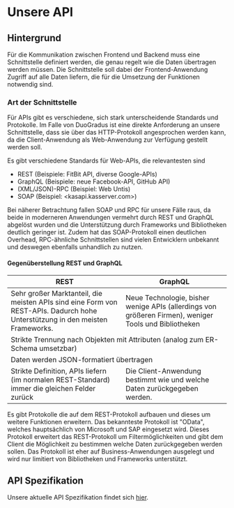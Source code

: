 # Unsere API

## Hintergrund

Für die Kommunikation zwischen Frontend und Backend muss eine Schnittstelle definiert werden, die genau regelt wie die Daten übertragen werden müssen. Die Schnittstelle soll dabei der Frontend-Anwendung Zugriff auf alle Daten liefern, die für die Umsetzung der Funktionen notwendig sind.

### Art der Schnittstelle

Für APIs gibt es verschiedene, sich stark unterscheidende Standards und Protokolle. Im Falle von DuoGradus ist eine direkte Anforderung an unsere Schnittstelle, dass sie über das HTTP-Protokoll angesprochen werden kann, da die Client-Anwendung als Web-Anwendung zur Verfügung gestellt werden soll.

Es gibt verschiedene Standards für Web-APIs, die relevantesten sind

* REST (Beispiele: FitBit API, diverse Google-APIs)
* GraphQL (Beispiele: neue Facebook-API, GitHub API)
* (XML/JSON)-RPC (Beispiel: Web Untis)
* SOAP (Beispiel: <kasapi.kasserver.com>)

Bei näherer Betrachtung fallen SOAP und RPC für unsere Fälle raus, da beide in moderneren Anwendungen vermehrt durch REST und GraphQL abgelöst wurden und die Unterstützung durch Frameworks und Bibliotheken deutlich geringer ist. Zudem hat das SOAP-Protokoll einen deutlichen Overhead, RPC-ähnliche Schnittstellen sind vielen Entwicklern unbekannt und deswegen ebenfalls unhandlich zu nutzen.

#### Gegenüberstellung REST und GraphQL

<table>
  <thead>
    <tr>
      <th>REST</th>
      <th>GraphQL</th>
    </tr>
  </thead>

  <tbody>
    <tr>
      <td>Sehr großer Marktanteil, die meisten APIs sind eine Form von REST-APIs. Dadurch hohe Unterstützung in den meisten Frameworks.</td>
      <td>Neue Technologie, bisher wenige APIs (allerdings von größeren Firmen), weniger Tools und Bibliotheken</td>
    </tr>
    <tr>
      <td colspan="2">Strikte Trennung nach Objekten mit Attributen (analog zum ER-Schema umsetzbar)</td>
    </tr>
    <tr>
      <td colspan="2">Daten werden JSON-formatiert übertragen</td>
    </tr>
    <tr>
      <td>Strikte Definition, APIs liefern (im normalen REST-Standard) immer die gleichen Felder zurück</td>
      <td>Die Client-Anwendung bestimmt wie und welche Daten zurückgegeben werden.</td>
    </tr>   
  </tbody>
</table>

Es gibt Protokolle die auf dem REST-Protokoll aufbauen und dieses um weitere Funktionen erweitern. Das bekannteste Protokoll ist "OData", welches hauptsächlich von Microsoft und SAP eingesetzt wird. Dieses Protokoll erweitert das REST-Protokoll um Filtermöglichkeiten und gibt dem Client die Möglichkeit zu bestimmen welche Daten zurückgegeben werden sollen. Das Protokoll ist eher auf Business-Anwendungen ausgelegt und wird nur limitiert von Bibliotheken und Frameworks unterstützt.

## API Spezifikation

Unsere aktuelle API Spezifikation findet sich <a href="/api/client.html">hier</a>.

